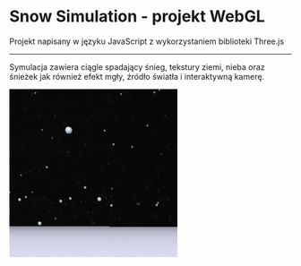 # Snow Simulation - projekt WebGL

Projekt napisany w języku JavaScript z wykorzystaniem biblioteki Three.js

---

Symulacja zawiera ciągle spadający śnieg, tekstury ziemi, nieba oraz śnieżek jak również efekt mgły, źródło światła i interaktywną kamerę.

![](https://github.com/Ty7ak/ty7ak.github.io/blob/master/248884.png?raw=true)
